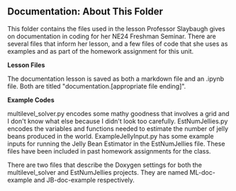 ## Documentation: About This Folder

This folder contains the files used in the lesson Professor Slaybaugh gives on documentation in coding for her NE24 Freshman Seminar.
There are several files that inform her lesson, and a few files of code that she uses as examples and as part of the homework assignment 
for this unit.

**Lesson Files**

The documentation lesson is saved as both a markdown file and an .ipynb file. Both are titled "documentation.[appropriate file ending]".

**Example Codes**

multilevel_solver.py encodes some mathy goodness that involves a grid and I don't know what else because I didn't look too carefully.
EstNumJellies.py encodes the variables and functions needed to estimate the number of jelly beans produced in the world.
ExampleJellyInput.py has some example inputs for running the Jelly Bean Estimator in the EstNumJellies file.
These files have been included in past homework assignments for the class.

There are two files that describe the Doxygen settings for both the multilevel_solver and EstNumJellies projects. They are named 
ML-doc-example and JB-doc-example respectively.

